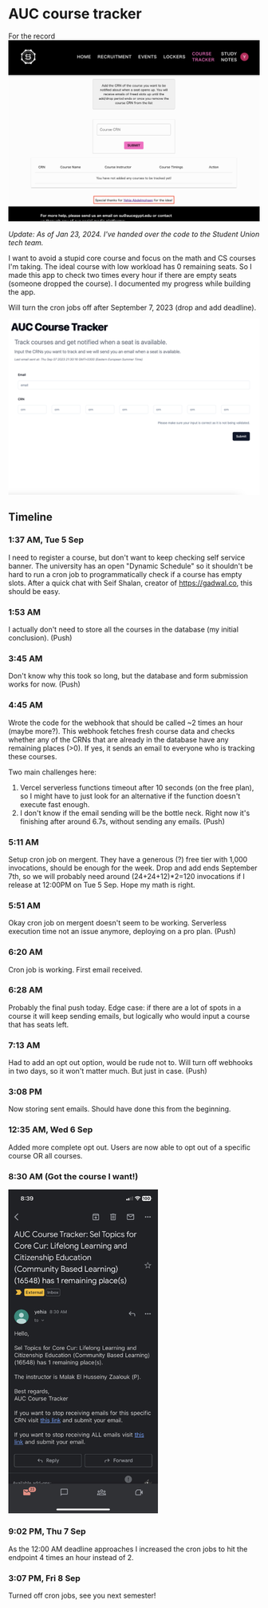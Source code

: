 # AUC course tracker

For the record
![History](for-the-record.png)

*Update: As of Jan 23, 2024. I've handed over the code to the Student Union tech team.*

I want to avoid a stupid core course and focus on the math and CS courses I'm taking. The ideal course with low workload has 0 remaining seats. So I made this app to check two times every hour if there are empty seats (someone dropped the course). I documented my progress while building the app.

Will turn the cron jobs off after September 7, 2023 (drop and add deadline).

![App](image-1.png)

## Timeline

### 1:37 AM, Tue 5 Sep

I need to register a course, but don't want to keep checking self service banner. The university has an open "Dynamic Schedule" so it shouldn't be hard to run a cron job to programmatically check if a course has empty slots. After a quick chat with Seif Shalan, creator of https://gadwal.co, this should be easy.

### 1:53 AM

I actually don't need to store all the courses in the database (my initial conclusion). (Push)

### 3:45 AM

Don't know why this took so long, but the database and form submission works for now. (Push)

### 4:45 AM

Wrote the code for the webhook that should be called ~2 times an hour (maybe more?). This webhook fetches fresh course data and checks whether any of the CRNs that are already in the database have any remaining places (>0). If yes, it sends an email to everyone who is tracking these courses.

Two main challenges here:

1. Vercel serverless functions timeout after 10 seconds (on the free plan), so I might have to just look for an alternative if the function doesn't execute fast enough.
2. I don't know if the email sending will be the bottle neck. Right now it's finishing after around 6.7s, without sending any emails.
   (Push)

### 5:11 AM

Setup cron job on mergent. They have a generous (?) free tier with 1,000 invocations, should be enough for the week. Drop and add ends September 7th, so we will probably need around (24+24+12)\*2=120 invocations if I release at 12:00PM on Tue 5 Sep. Hope my math is right.

### 5:51 AM

Okay cron job on mergent doesn't seem to be working. Serverless execution time not an issue anymore, deploying on a pro plan. (Push)

### 6:20 AM

Cron job is working. First email received.

### 6:28 AM

Probably the final push today. Edge case: if there are a lot of spots in a course it will keep sending emails, but logically who would input a course that has seats left.

### 7:13 AM

Had to add an opt out option, would be rude not to. Will turn off webhooks in two days, so it won't matter much. But just in case. (Push)

### 3:08 PM

Now storing sent emails. Should have done this from the beginning.

### 12:35 AM, Wed 6 Sep

Added more complete opt out. Users are now able to opt out of a specific course OR all courses.

### 8:30 AM (Got the course I want!)

<img src="success.jpeg" alt="Success" width="300px">

### 9:02 PM, Thu 7 Sep

As the 12:00 AM deadline approaches I increased the cron jobs to hit the endpoint 4 times an hour instead of 2.

### 3:07 PM, Fri 8 Sep

Turned off cron jobs, see you next semester!
